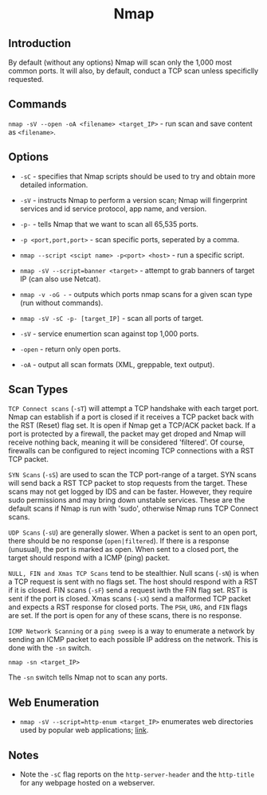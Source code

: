 # <h1 style="text-align:center">Nmap</h1>

## Introduction

By default (without any options) Nmap will scan only the 1,000 most common ports. It will also, by default, conduct a TCP scan unless specificlly requested. 

## Commands
```nmap -sV --open -oA <filename> <target_IP>``` - run scan and save content as ```<filename>```.

## Options

* ```-sC``` - specifies that Nmap scripts should be used to try and obtain more detailed information.
* ```-sV``` - instructs Nmap to perform a version scan; Nmap will fingerprint services and id service protocol, app name, and version.
* ```-p-``` - tells Nmap that we want to scan all 65,535 ports.
* ```-p <port,port,port>``` - scan specific ports, seperated by a comma.
* ```nmap --script <scipt name> -p<port> <host>``` - run a specific script. 
* ```nmap -sV --script=banner <target>``` - attempt to grab banners of target IP (can also use Netcat). 
* ```nmap -v -oG -``` - outputs which ports nmap scans for a given scan type (run without commands).

* ```nmap -sV -sC -p- [target_IP]``` - scan all ports of target.


* ```-sV``` - service enumertion scan against top 1,000 ports.
* ```-open``` - return only open ports.
* ```-oA``` - output all scan formats (XML, greppable, text output). 

## Scan Types
```TCP Connect scans``` (```-sT```) will attempt a TCP handshake with each target port. Nmap can establish if a port is closed if it receives a TCP packet back with the RST (Reset) flag set. It is open if Nmap get a TCP/ACK packet back. If a port is protected by a firewall, the packet may get droped and Nmap will receive nothing back, meaning it will be considered 'filtered'. Of course, firewalls can be configured to reject incoming TCP connections with a RST TCP packet.

```SYN Scans``` (```-sS```) are used to scan the TCP port-range of a target. SYN scans will send back a RST TCP packet to stop requests from the target. These scans may not get logged by IDS and can be faster. However, they require sudo permissions and may bring down unstable services. These are the default scans if Nmap is run with 'sudo', otherwise Nmap runs TCP Connect scans. 

```UDP Scans``` (```-sU```) are generally slower. When a packet is sent to an open port, there should be no response (```open|filtered```). If there is a response (unusual), the port is marked as open. When sent to a closed port, the target should respond with a ICMP (ping) packet. 

```NULL, FIN and Xmas TCP Scans``` tend to be stealthier. Null scans (```-sN```) is when a TCP request is sent with no flags set. The host should respond with a RST if it is closed. FIN scans (```-sF```) send a request iwth the FIN flag set. RST is sent if the port is closed. Xmas scans (```-sX```) send a malformed TCP packet and expects a RST response for closed ports. The ```PSH```, ```URG```, and ```FIN``` flags are set. If the port is open for any of these scans, there is no response. 

```ICMP Network Scanning``` or a ```ping sweep``` is a way to enumerate a network by sending an ICMP packet to each possible IP address on the network. This is done with the ```-sn``` switch. 

    nmap -sn <target_IP>

The ```-sn``` switch tells Nmap not to scan any ports.

## Web Enumeration

* ```nmap -sV --script=http-enum <target_IP>``` enumerates web directories used by popular web applications; [link](https://nmap.org/nsedoc/scripts/http-enum.html).

## Notes

* Note the ```-sC``` flag reports on the ```http-server-header``` and the ```http-title``` for any webpage hosted on a webserver. 
